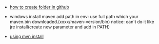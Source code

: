 * [how to create folder in github](https://stackoverflow.com/questions/12258399/how-do-i-create-a-folder-in-a-github-repository)

* windows install maven
  add path in env: use full path which your maven.bin downloaded.(xxxx/maven-version/bin)
  notice: can't do it like jre install(create new parameter and add in PATH)

* [using mvn install](https://stackoverflow.com/questions/6642146/maven-failed-to-read-artifact-descriptor)
